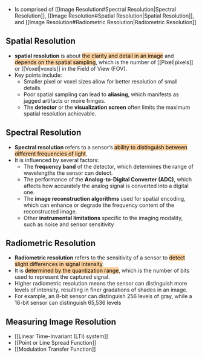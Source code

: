 - Is comprised of [[Image Resolution#Spectral Resolution|Spectral Resolution]], [[Image Resolution#Spatial Resolution|Spatial Resolution]], and [[Image Resolution#Radiometric Resolution|Radiometric Resolution]]
## Spatial Resolution
- **spatial resolution** is about <mark style="background: #FFB86CA6;">the clarity and detail in an image</mark> and <mark style="background: #FFB86CA6;">depends on the spatial sampling</mark>, which is the number of [[Pixel|pixels]] or [[Voxel|voxels]] in the Field of View (FOV).
- Key points include:
    - Smaller pixel or voxel sizes allow for better resolution of small details.
    - Poor spatial sampling can lead to **aliasing**, which manifests as jagged artifacts or moire fringes.
    - The **detector** or the **visualization screen** often limits the maximum spatial resolution achievable.
## Spectral Resolution
- **Spectral resolution** refers to a sensor’s <mark style="background: #FFB86CA6;">ability to distinguish between different frequencies of light</mark>.
- It is influenced by several factors:
    - The **frequency band** of the detector, which determines the range of wavelengths the sensor can detect.
    - The performance of the **Analog-to-Digital Converter (ADC)**, which affects how accurately the analog signal is converted into a digital one.
    - The **image reconstruction algorithms** used for spatial encoding, which can enhance or degrade the frequency content of the reconstructed image.
    - Other **instrumental limitations** specific to the imaging modality, such as noise and sensor sensitivity
## Radiometric Resolution
- **Radiometric resolution** refers to the sensitivity of a sensor to <mark style="background: #FFB86CA6;">detect slight differences in signal intensity</mark>.
- It is <mark style="background: #FFB86CA6;">determined by the quantization range</mark>, which is the number of bits used to represent the captured signal.
- Higher radiometric resolution means the sensor can distinguish more levels of intensity, resulting in finer gradations of shades in an image.
- For example, an 8-bit sensor can distinguish 256 levels of gray, while a 16-bit sensor can distinguish 65,536 levels
## Measuring Image Resolution
- [[Linear Time-Invariant (LTI) system]]
- [[Point or Line Spread Function]]
- [[Modulation Transfer Function]]
